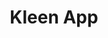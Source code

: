 ---
title: "Kleen App"
slug: "kleen"
description: "De opdracht hield in dat er een app moest
               gemaakt worden om het probleem van
               zwerfvuil aan te pakken. <br> Deze app moest
               vanaf onderzoek tot demo uitgewerkt
               worden."
type: "intern"
members:
    - name: "Nicolas Van Hecke"
      direction: "Multimediaproductie"
      subdirection: "New Media Development"
      disk: "3e Schijf"
thumbnail:
    url: "thumb_800x400.png"
    alt: ""
    height: 1
    width: 2
    text-color: "333333"
    background-color: "d4d7d9"
media:
    - url: "detail1_VanHeckeNicolas.png"
      type: "image"
    - url: "detail2_VanHeckeNicolas.png"
      type: "image"
    - url: "detail3_VanHeckeNicolas.png"
      type: "image"
created: 20/01/2017
order: 12
---